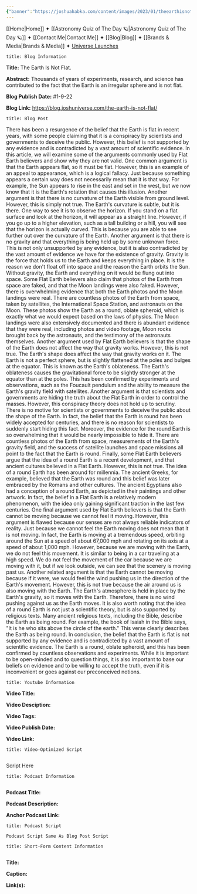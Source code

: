 ```yaml
---
{"banner":"https://joshuahabka.com/content/images/2023/01/theearthisnotflat.png","banner_x":0.5,"dg-publish":true,"permalink":"/blog/the-earth-is-not-flat/","dgPassFrontmatter":true,"noteIcon":"","created":"","updated":""}
---
```




<div class="transclusion internal-embed is-loaded"><div class="markdown-embed">



[[Home\|Home]] ✦ [[Astronomy Quiz of The Day 🪐\|Astronomy Quiz of The Day 🪐]] ✦ [[Contact Me\|Contact Me]] ✦ [[Blog\|Blog]] ✦ [[Brands & Media\|Brands & Media]] ✦ [Universe Launches](https://stardashusa.com/)


</div></div>


```ad-info
title: Blog Information
```

**Title:** The Earth Is Not Flat.

**Abstract:** Thousands of years of experiments, research, and science has contributed to the fact that the Earth is an irregular sphere and is not flat.

**Blog Publish Date:** #1-9-22

**Blog Link:** https://blog.joshuniverse.com/the-earth-is-not-flat/

```ad-abstract
title: Blog Post
```

There has been a resurgence of the belief that the Earth is flat in recent years, with some people claiming that it is a conspiracy by scientists and governments to deceive the public. However, this belief is not supported by any evidence and is contradicted by a vast amount of scientific evidence. In this article, we will examine some of the arguments commonly used by Flat Earth believers and show why they are not valid.
One common argument is that the Earth appears flat, so it must be flat. However, this is an example of an appeal to appearance, which is a logical fallacy. Just because something appears a certain way does not necessarily mean that it is that way. For example, the Sun appears to rise in the east and set in the west, but we now know that it is the Earth's rotation that causes this illusion.
Another argument is that there is no curvature of the Earth visible from ground level. However, this is simply not true. The Earth's curvature is subtle, but it is there. One way to see it is to observe the horizon. If you stand on a flat surface and look at the horizon, it will appear as a straight line. However, if you go up to a higher elevation, such as a tall building or a hill, you will see that the horizon is actually curved. This is because you are able to see further out over the curvature of the Earth.
Another argument is that there is no gravity and that everything is being held up by some unknown force. This is not only unsupported by any evidence, but it is also contradicted by the vast amount of evidence we have for the existence of gravity. Gravity is the force that holds us to the Earth and keeps everything in place. It is the reason we don't float off into space and the reason the Earth orbits the Sun. Without gravity, the Earth and everything on it would be flung out into space.
Some Flat Earth believers also claim that photos of the Earth from space are faked, and that the Moon landings were also faked. However, there is overwhelming evidence that both the Earth photos and the Moon landings were real. There are countless photos of the Earth from space, taken by satellites, the International Space Station, and astronauts on the Moon. These photos show the Earth as a round, oblate spheroid, which is exactly what we would expect based on the laws of physics. The Moon landings were also extensively documented and there is abundant evidence that they were real, including photos and video footage, Moon rocks brought back by the astronauts, and the testimony of the astronauts themselves.
Another argument used by Flat Earth believers is that the shape of the Earth does not affect the way that gravity works. However, this is not true. The Earth's shape does affect the way that gravity works on it. The Earth is not a perfect sphere, but is slightly flattened at the poles and bulges at the equator. This is known as the Earth's oblateness. The Earth's oblateness causes the gravitational force to be slightly stronger at the equator than at the poles. This has been confirmed by experiments and observations, such as the Foucault pendulum and the ability to measure the Earth's gravity field with satellites.
Another argument is that scientists and governments are hiding the truth about the Flat Earth in order to control the masses. However, this conspiracy theory does not hold up to scrutiny. There is no motive for scientists or governments to deceive the public about the shape of the Earth. In fact, the belief that the Earth is round has been widely accepted for centuries, and there is no reason for scientists to suddenly start hiding this fact. Moreover, the evidence for the round Earth is so overwhelming that it would be nearly impossible to hide it. There are countless photos of the Earth from space, measurements of the Earth's gravity field, and the success of satellite launches and space missions all point to the fact that the Earth is round.
Finally, some Flat Earth believers argue that the idea of a round Earth is a recent development, and that ancient cultures believed in a Flat Earth. However, this is not true. The idea of a round Earth has been around for millennia. The ancient Greeks, for example, believed that the Earth was round and this belief was later embraced by the Romans and other cultures. The ancient Egyptians also had a conception of a round Earth, as depicted in their paintings and other artwork. In fact, the belief in a Flat Earth is a relatively modern phenomenon, with the idea only gaining significant traction in the last few centuries.
One final argument used by Flat Earth believers is that the Earth cannot be moving because we cannot feel it moving. However, this argument is flawed because our senses are not always reliable indicators of reality. Just because we cannot feel the Earth moving does not mean that it is not moving. In fact, the Earth is moving at a tremendous speed, orbiting around the Sun at a speed of about 67,000 mph and rotating on its axis at a speed of about 1,000 mph. However, because we are moving with the Earth, we do not feel this movement. It is similar to being in a car traveling at a high speed. We do not feel the movement of the car because we are moving with it, but if we look outside, we can see that the scenery is moving past us.
Another related argument is that the Earth cannot be moving because if it were, we would feel the wind pushing us in the direction of the Earth's movement. However, this is not true because the air around us is also moving with the Earth. The Earth's atmosphere is held in place by the Earth's gravity, so it moves with the Earth. Therefore, there is no wind pushing against us as the Earth moves.
It is also worth noting that the idea of a round Earth is not just a scientific theory, but is also supported by religious texts. Many ancient religious texts, including the Bible, describe the Earth as being round. For example, the book of Isaiah in the Bible says, "It is he who sits above the circle of the earth." This verse clearly describes the Earth as being round.
In conclusion, the belief that the Earth is flat is not supported by any evidence and is contradicted by a vast amount of scientific evidence. The Earth is a round, oblate spheroid, and this has been confirmed by countless observations and experiments. While it is important to be open-minded and to question things, it is also important to base our beliefs on evidence and to be willing to accept the truth, even if it is inconvenient or goes against our preconceived notions.

```ad-info
title: Youtube Information
```

**Video Title:**

**Video Desciption:**

**Video Tags:**

**Video Publish Date:**

**Video Link:**

```ad-abstract
title: Video-Optimized Script


```

Script Here

```ad-info
title: Podcast Information


```

**Podcast Title:**

**Podcast Description:**

**Anchor Podcast Link:**

```ad-info
title: Podcast Script

Podcast Script Same As Blog Post Script

```


```ad-info
title: Short-Form Content Information


```

**Title:**

**Caption:**

**Link(s):**

